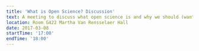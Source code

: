 ```yaml
---
title: 'What is Open Science? Discussion'
text: A meeting to discuss what open science is and why we should (want to) practice it.
location: Room G422 Martha Van Rensselaer Hall
date: 2017-03-08
startTime: '17:00'
endTime: '18:00'
---
```


